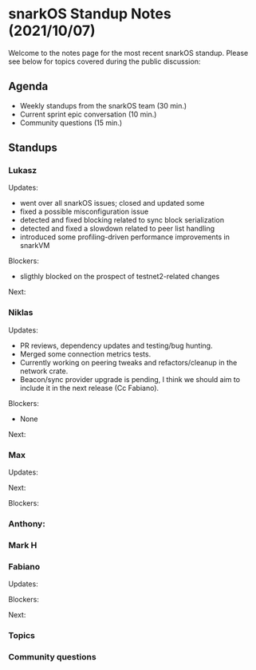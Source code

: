# snarkOS Standup Notes (2021/10/07)

Welcome to the notes page for the most recent snarkOS standup. Please see below for topics covered during the public discussion:

## Agenda

* Weekly standups from the snarkOS team (30 min.)
* Current sprint epic conversation (10 min.)
* Community questions (15 min.)

## Standups

### Lukasz

Updates:

* went over all snarkOS issues; closed and updated some
* fixed a possible misconfiguration issue
* detected and fixed blocking related to sync block serialization
* detected and fixed a slowdown related to peer list handling
* introduced some profiling-driven performance improvements in snarkVM

Blockers:

* sligthly blocked on the prospect of testnet2-related changes

Next:

### Niklas

Updates:

* PR reviews, dependency updates and testing/bug hunting.
* Merged some connection metrics tests.
* Currently working on peering tweaks and refactors/cleanup in the network crate.
* Beacon/sync provider upgrade is pending, I think we should aim to include it in the next release (Cc Fabiano).

Blockers:

* None

Next:  

### Max

Updates:

Next:

Blockers:

### Anthony:

### Mark H

### Fabiano

Updates:

Blockers:  

Next: 

### Topics

### Community questions
